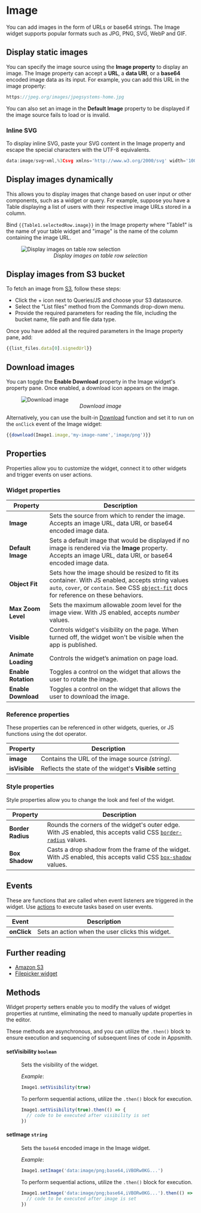 # Image

You can add images in the form of URLs or base64 strings. The Image widget supports popular formats such as JPG, PNG, SVG, WebP and GIF.

## Display static images 

You can specify the image source using the **Image property** to display an image. The Image property can accept a **URL**, a **data URI**, or a **base64** encoded image data as its input. For example, you can add this URL in the image property:

```js
https://jpeg.org/images/jpegsystems-home.jpg
```

You can also set an image in the **Default Image**  property to be displayed if the image source fails to load or is invalid. 

### Inline SVG

To display inline SVG, paste your SVG content in the Image property and escape the special characters with the UTF-8 equivalents.

```js
data:image/svg+xml,%3Csvg xmlns='http://www.w3.org/2000/svg' width='100' height='100'%3E%3Ccircle cx='50' cy='50' r='40' stroke='green' stroke-width='4' fill='yellow' /%3E%3C/svg%3E
```

## Display images dynamically
This allows you to display images that change based on user input or other components, such as a widget or query. For example, suppose you have a Table displaying a list of users with their respective image URLs stored in a column.

Bind ```{{Table1.selectedRow.image}}``` in the Image property where "Table1" is the name of your table widget and "image" is the name of the column containing the image URL.

<figure>
  <img src="/img/imagetable.gif" style= {{width:"700px", height:"auto"}} alt="Display images on table row selection"/>
  <figcaption align = "center"><i>Display images on table row selection</i></figcaption>
</figure>


## Display images from S3 bucket

To fetch an image from [S3](/reference/datasources/querying-amazon-s3), follow these steps:

* Click the + icon next to Queries/JS and choose your S3 datasource.
* Select the "List files" method from the Commands drop-down menu.
* Provide the required parameters for reading the file, including the bucket name, file path and file data type.

Once you have added all the required parameters in the Image property pane, add:
```js
{{list_files.data[0].signedUrl}}
```

## Download images
You can toggle the **Enable Download** property in the Image widget's property pane. Once enabled, a download icon appears on the image.

<figure>
  <img src="/img/download-image-ss.png" style= {{width:"700px", height:"auto"}} alt="Download image"/>
  <figcaption align = "center"><i>Download image</i></figcaption>
</figure>

Alternatively, you can use the built-in [Download](/reference/appsmith-framework/widget-actions/download) function and set it to run on the `onClick` event of the Image widget:

```js
{{download(Image1.image,'my-image-name','image/png')}}
```

## Properties
Properties allow you to customize the widget, connect it to other widgets and trigger events on user actions.

### Widget properties

| Property            | Description                                                                                                                                                                                                                                                   |
| ------------------- | ------------------------------------------------------------------------------------------------------------------------------------------------------------------------------------------------------------------------------------------------------------- |
| **Image**           | Sets the source from which to render the image. Accepts an image URL, data URI, or base64 encoded image data.                                                                                                                                                 |
| **Default Image**   | Sets a default image that would be displayed if no image is rendered via the **Image** property. Accepts an image URL, data URI, or base64 encoded image data.                                                                                                 |
| **Object Fit**      | Sets how the image should be resized to fit its container. With JS enabled, accepts string values `auto`, `cover`, or `contain`. See CSS [`object-fit`](https://developer.mozilla.org/en-US/docs/Web/CSS/object-fit) docs for reference on these behaviors. |
| **Max Zoom Level**  | Sets the maximum allowable zoom level for the image view. With JS enabled, accepts _number_ values.                                                                                                                                                           |
| **Visible**         | Controls widget's visibility on the page. When turned off, the widget won't be visible when the app is published.  |
| **Animate Loading** | Controls the widget’s animation on page load.                          |
| **Enable Rotation** | Toggles a control on the widget that allows the user to rotate the image.                                                                                                                                                                                     |
| **Enable Download** | Toggles a control on the widget that allows the user to download the image.                                                                                                                                                                                   |
### Reference properties
These properties can be referenced in other widgets, queries, or JS functions using the dot operator.

 Property | Description                                                      |
| ---------------- | ---------------------------------------------------------------- |
| **image**        | Contains the URL of the image source _(string)._                 |
| **isVisible**    | Reflects the state of the widget's **Visible** setting |

### Style properties
Style properties allow you to change the look and feel of the widget.

| Property    | Description                                                                                                                                                                      |
| ----------------- | -------------------------------------------------------------------------------------------------------------------------------------------------------------------------------- |
| **Border Radius** | Rounds the corners of the widget's outer edge. With JS enabled, this accepts valid CSS [`border-radius`](https://developer.mozilla.org/en-US/docs/Web/CSS/border-radius) values. |
| **Box Shadow**    | Casts a drop shadow from the frame of the widget. With JS enabled, this accepts valid CSS [`box-shadow`](https://developer.mozilla.org/en-US/docs/Web/CSS/box-shadow) values.    |

## Events

These are functions that are called when event listeners are triggered in the widget. Use [actions](/reference/appsmith-framework/widget-actions) to execute tasks based on user events.


| Event       | Description                                                                                                                                                                                                                     |
| ----------- | ------------------------------------------------------------------------------------------------------------------------------------------------------------------------------------------------------------------------------- |
| **onClick** | Sets an action when the user clicks this widget. |

## Further reading

* [Amazon S3](/reference/datasources/querying-amazon-s3)
* [Filepicker widget](/reference/widgets/filepicker)


## Methods

Widget property setters enable you to modify the values of widget properties at runtime, eliminating the need to manually update properties in the editor.

These methods are asynchronous, and you can utilize the `.then()` block to ensure execution and sequencing of subsequent lines of code in Appsmith.


#### setVisibility `boolean`

<dd>

Sets the visibility of the widget.

*Example*:

```js
Image1.setVisibility(true)
```

To perform sequential actions, utilize the `.then()` block for execution.

```js
Image1.setVisibility(true).then(() => {
  // code to be executed after visibility is set
})
```

</dd>


#### setImage `string`

<dd>

Sets the `base64` encoded image in the Image widget.

*Example*:

```js
Image1.setImage('data:image/png;base64,iVBORw0KG...')
```

To perform sequential actions, utilize the `.then()` block for execution.

```js
Image1.setImage('data:image/png;base64,iVBORw0KG...').then(() => {
  // code to be executed after image is set
})
```

</dd>